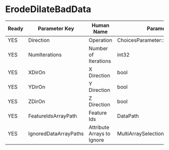 # ErodeDilateBadData

| Ready | Parameter Key | Human Name | Parameter Type | Parameter Class |
|-------|---------------|------------|-----------------|----------------|
| YES | Direction | Operation | ChoicesParameter::ValueType | ChoicesParameter |
| YES | NumIterations | Number of Iterations | int32 | Int32Parameter |
| YES | XDirOn | X Direction | bool | BoolParameter |
| YES | YDirOn | Y Direction | bool | BoolParameter |
| YES | ZDirOn | Z Direction | bool | BoolParameter |
| YES | FeatureIdsArrayPath | Feature Ids | DataPath | ArraySelectionParameter |
| YES | IgnoredDataArrayPaths | Attribute Arrays to Ignore | MultiArraySelectionParameter::ValueType | MultiArraySelectionParameter |

